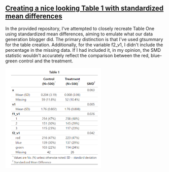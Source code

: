 ## [Creating a nice looking Table 1 with standardized mean differences](https://www.rdatagen.net/post/2023-09-26-nice-looking-table-1-with-standardized-mean-difference/)

In the provided repository, I've attempted to closely recreate Table One using standardized mean differences, aiming to emulate what our data generation blogger did. The primary distinction is that I've used gtsummary for the table creation. 
Additionally, for the variable f2_v1, I didn't include the percentage in the missing data. If I had included it, in my opinion, the SMD statistic wouldn't accurately reflect the comparison between the red, blue-green control and the treatment.

<img src="https://raw.githubusercontent.com/agstn/tbl/main/smd/simstudy_smd.png" width="60%" height="60%">
